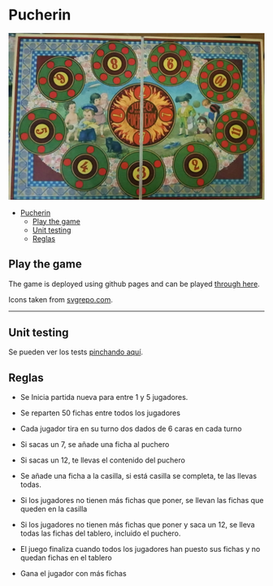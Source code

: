 # Pucherin

![tablero](img/puchero.jpg)

- [Pucherin](#pucherin)
  - [Play the game](#play-the-game)
  - [Unit testing](#unit-testing)
  - [Reglas](#reglas)

## Play the game

The game is deployed using github pages and can be played [through here](https://pan-narrans.github.io/Pucherin/).

Icons taken from [svgrepo.com](https://www.svgrepo.com).

---

## Unit testing

Se pueden ver los tests [pinchando aquí](https://pan-narrans.github.io/Pucherin/tests).

## Reglas

- Se Inicia partida nueva para entre 1 y 5 jugadores.
- Se reparten 50 fichas entre todos los jugadores
- Cada jugador tira en su turno dos dados de 6 caras en cada turno
- Si sacas un 7, se añade una ficha al puchero
- Si sacas un 12, te llevas el contenido del puchero

- Se añade una ficha a la casilla, si está casilla se completa, te las llevas todas.

- Si los jugadores no tienen más fichas que poner, se llevan las fichas que queden en la casilla
- Si los jugadores no tienen más fichas que poner y saca un 12, se lleva todas las fichas del tablero, incluido el puchero.

- El juego finaliza cuando todos los jugadores han puesto sus fichas y no quedan fichas en el tablero
- Gana el jugador con más fichas
